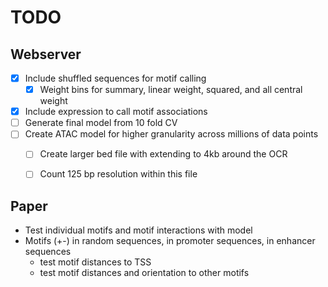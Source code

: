 # TODO

## Webserver

- [x] Include shuffled sequences for motif calling
  - [x] Weight bins for summary, linear weight, squared, and all central weight

- [x] Include expression to call motif associations
- [ ] Generate final model from 10 fold CV
- [ ] Create ATAC model for higher granularity across millions of data points
  - [ ] Create larger bed file with extending to 4kb around the OCR
  - [ ] Count 125 bp resolution within this file



## Paper
- Test individual motifs and motif interactions with model
- Motifs (+-) in random sequences, in promoter sequences, in enhancer sequences
	- test motif distances to TSS
	- test motif distances and orientation to other motifs



